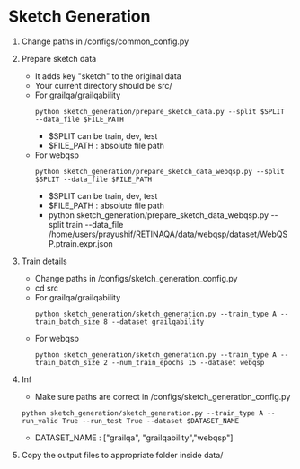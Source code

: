 # Sketch Generation

1. Change paths in /configs/common_config.py

2. Prepare sketch data
    - It adds key "sketch" to the original data
    - Your current directory should be src/
    - For grailqa/grailqability
        ```
        python sketch_generation/prepare_sketch_data.py --split $SPLIT --data_file $FILE_PATH
        ```
        - $SPLIT can be train, dev, test
        - $FILE_PATH : absolute file path
    - For webqsp
        ```
        python sketch_generation/prepare_sketch_data_webqsp.py --split $SPLIT --data_file $FILE_PATH
        ```
        - $SPLIT can be train, dev, test
        - $FILE_PATH : absolute file path
        - python sketch_generation/prepare_sketch_data_webqsp.py --split train --data_file /home/users/prayushif/RETINAQA/data/webqsp/dataset/WebQSP.ptrain.expr.json

3. Train details
    - Change paths in /configs/sketch_generation_config.py
    - cd src
    - For grailqa/grailqability
        ```
        python sketch_generation/sketch_generation.py --train_type A --train_batch_size 8 --dataset grailqability
        ```
     - For webqsp
        ```
        python sketch_generation/sketch_generation.py --train_type A --train_batch_size 2 --num_train_epochs 15 --dataset webqsp
        ```

4. Inf
    - Make sure paths are correct in /configs/sketch_generation_config.py
    ```
    python sketch_generation/sketch_generation.py --train_type A --run_valid True --run_test True --dataset $DATASET_NAME
    ```
    - DATASET_NAME : ["grailqa", "grailqability","webqsp"]

5. Copy the output files to appropriate folder inside data/